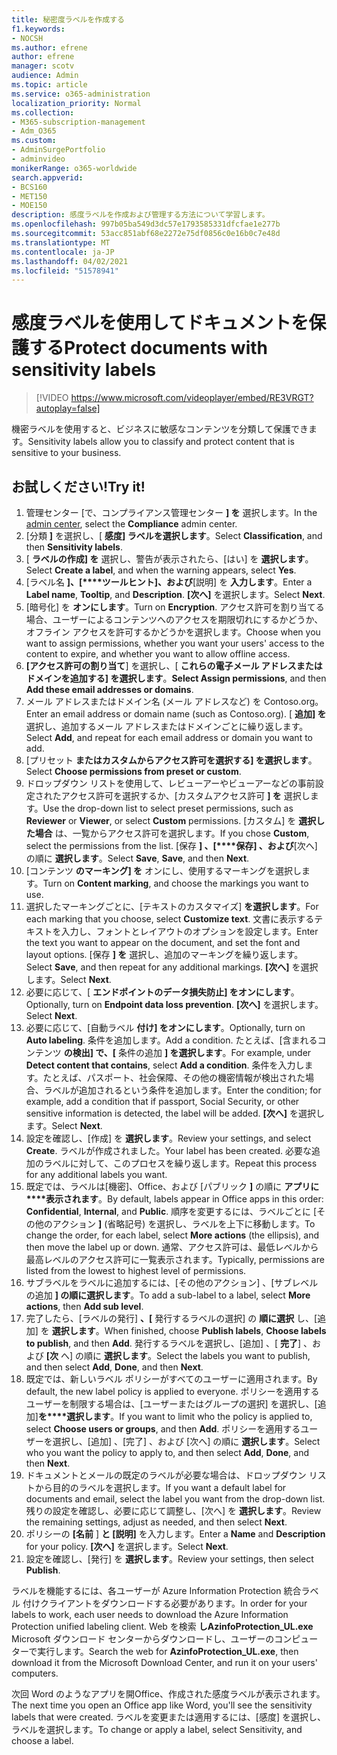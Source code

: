 ```yaml
---
title: 秘密度ラベルを作成する
f1.keywords:
- NOCSH
ms.author: efrene
author: efrene
manager: scotv
audience: Admin
ms.topic: article
ms.service: o365-administration
localization_priority: Normal
ms.collection:
- M365-subscription-management
- Adm_O365
ms.custom:
- AdminSurgePortfolio
- adminvideo
monikerRange: o365-worldwide
search.appverid:
- BCS160
- MET150
- MOE150
description: 感度ラベルを作成および管理する方法について学習します。
ms.openlocfilehash: 997b05ba549d3dc57e1793585331dfcfae1e277b
ms.sourcegitcommit: 53acc851abf68e2272e75df0856c0e16b0c7e48d
ms.translationtype: MT
ms.contentlocale: ja-JP
ms.lasthandoff: 04/02/2021
ms.locfileid: "51578941"
---
```

# <a name="protect-documents-with-sensitivity-labels"></a><span data-ttu-id="091da-103">感度ラベルを使用してドキュメントを保護する</span><span class="sxs-lookup"><span data-stu-id="091da-103">Protect documents with sensitivity labels</span></span>

> [!VIDEO https://www.microsoft.com/videoplayer/embed/RE3VRGT?autoplay=false]

<span data-ttu-id="091da-104">機密ラベルを使用すると、ビジネスに敏感なコンテンツを分類して保護できます。</span><span class="sxs-lookup"><span data-stu-id="091da-104">Sensitivity labels allow you to classify and protect content that is sensitive to your business.</span></span>

## <a name="try-it"></a><span data-ttu-id="091da-105">お試しください!</span><span class="sxs-lookup"><span data-stu-id="091da-105">Try it!</span></span>

1. <span data-ttu-id="091da-106">管理センター [で、[](https://admin.microsoft.com)コンプライアンス管理センター **] を** 選択します。</span><span class="sxs-lookup"><span data-stu-id="091da-106">In the [admin center](https://admin.microsoft.com), select the **Compliance** admin center.</span></span>
1. <span data-ttu-id="091da-107">[分類 **]** を選択し、[ **感度] ラベルを選択します**。</span><span class="sxs-lookup"><span data-stu-id="091da-107">Select **Classification**, and then **Sensitivity labels**.</span></span>
1. <span data-ttu-id="091da-108">[ **ラベルの作成] を** 選択し、警告が表示されたら、[はい] を **選択します**。</span><span class="sxs-lookup"><span data-stu-id="091da-108">Select **Create a label**, and when the warning appears, select **Yes**.</span></span>
1. <span data-ttu-id="091da-109">[ラベル名 **]、[\*\*\*\*ツールヒント]、および**[説明] を **入力します**。</span><span class="sxs-lookup"><span data-stu-id="091da-109">Enter a **Label name**, **Tooltip**, and **Description**.</span></span> <span data-ttu-id="091da-110">**[次へ]** を選択します。</span><span class="sxs-lookup"><span data-stu-id="091da-110">Select **Next**.</span></span>
1. <span data-ttu-id="091da-111">[暗号化] を **オンにします**。</span><span class="sxs-lookup"><span data-stu-id="091da-111">Turn on **Encryption**.</span></span> <span data-ttu-id="091da-112">アクセス許可を割り当てる場合、ユーザーによるコンテンツへのアクセスを期限切れにするかどうか、オフライン アクセスを許可するかどうかを選択します。</span><span class="sxs-lookup"><span data-stu-id="091da-112">Choose when you want to assign permissions, whether you want your users' access to the content to expire, and whether you want to allow offline access.</span></span>
1. <span data-ttu-id="091da-113">**[アクセス許可の割り当て**] を選択し、[ **これらの電子メール アドレスまたはドメインを追加する] を選択します**。</span><span class="sxs-lookup"><span data-stu-id="091da-113">**Select Assign permissions**, and then **Add these email addresses or domains**.</span></span>
1. <span data-ttu-id="091da-114">メール アドレスまたはドメイン名 (メール アドレスなど) を Contoso.org。</span><span class="sxs-lookup"><span data-stu-id="091da-114">Enter an email address or domain name (such as Contoso.org).</span></span>  <span data-ttu-id="091da-115">[ **追加] を** 選択し、追加するメール アドレスまたはドメインごとに繰り返します。</span><span class="sxs-lookup"><span data-stu-id="091da-115">Select **Add**, and repeat for each email address or domain you want to add.</span></span>
1. <span data-ttu-id="091da-116">[プリセット **またはカスタムからアクセス許可を選択する] を選択します**。</span><span class="sxs-lookup"><span data-stu-id="091da-116">Select **Choose permissions from preset or custom**.</span></span>
1. <span data-ttu-id="091da-117">ドロップダウン リストを使用して、レビューアーやビューアーなどの事前設定されたアクセス許可を選択するか、[カスタムアクセス許可 **] を** 選択します。</span><span class="sxs-lookup"><span data-stu-id="091da-117">Use the drop-down list to select preset permissions, such as **Reviewer** or **Viewer**, or select **Custom** permissions.</span></span> <span data-ttu-id="091da-118">[カスタム] を **選択した場合** は、一覧からアクセス許可を選択します。</span><span class="sxs-lookup"><span data-stu-id="091da-118">If you chose **Custom**, select the permissions from the list.</span></span> <span data-ttu-id="091da-119">[保存 **] 、[\*\*\*\*保存] 、および**[次へ] の順に **選択します**。</span><span class="sxs-lookup"><span data-stu-id="091da-119">Select **Save**, **Save**, and then **Next**.</span></span>
1. <span data-ttu-id="091da-120">[コンテンツ **のマーキング] を** オンにし、使用するマーキングを選択します。</span><span class="sxs-lookup"><span data-stu-id="091da-120">Turn on **Content marking**, and choose the markings you want to use.</span></span>
1. <span data-ttu-id="091da-121">選択したマーキングごとに、[テキストのカスタマイズ] **を選択します**。</span><span class="sxs-lookup"><span data-stu-id="091da-121">For each marking that you choose, select **Customize text**.</span></span> <span data-ttu-id="091da-122">文書に表示するテキストを入力し、フォントとレイアウトのオプションを設定します。</span><span class="sxs-lookup"><span data-stu-id="091da-122">Enter the text you want to appear on the document, and set the font and layout options.</span></span> <span data-ttu-id="091da-123">[保存 **] を** 選択し、追加のマーキングを繰り返します。</span><span class="sxs-lookup"><span data-stu-id="091da-123">Select **Save**, and then repeat for any additional markings.</span></span> <span data-ttu-id="091da-124">**[次へ]** を選択します。</span><span class="sxs-lookup"><span data-stu-id="091da-124">Select **Next**.</span></span>
1. <span data-ttu-id="091da-125">必要に応じて、[ **エンドポイントのデータ損失防止] をオンにします**。</span><span class="sxs-lookup"><span data-stu-id="091da-125">Optionally, turn on **Endpoint data loss prevention**.</span></span> <span data-ttu-id="091da-126">**[次へ]** を選択します。</span><span class="sxs-lookup"><span data-stu-id="091da-126">Select **Next**.</span></span>
1. <span data-ttu-id="091da-127">必要に応じて、[自動ラベル **付け] をオンにします**。</span><span class="sxs-lookup"><span data-stu-id="091da-127">Optionally, turn on **Auto labeling**.</span></span> <span data-ttu-id="091da-128">条件を追加します。</span><span class="sxs-lookup"><span data-stu-id="091da-128">Add a condition.</span></span> <span data-ttu-id="091da-129">たとえば、[含まれるコンテンツ **の検出] で、[** 条件の追加 **] を選択します**。</span><span class="sxs-lookup"><span data-stu-id="091da-129">For example, under **Detect content that contains**, select **Add a condition**.</span></span> <span data-ttu-id="091da-130">条件を入力します。たとえば、パスポート、社会保障、その他の機密情報が検出された場合、ラベルが追加されるという条件を追加します。</span><span class="sxs-lookup"><span data-stu-id="091da-130">Enter the condition; for example, add a condition that if passport, Social Security, or other sensitive information is detected, the label will be added.</span></span> <span data-ttu-id="091da-131">**[次へ]** を選択します。</span><span class="sxs-lookup"><span data-stu-id="091da-131">Select **Next**.</span></span>
1. <span data-ttu-id="091da-132">設定を確認し、[作成] を **選択します**。</span><span class="sxs-lookup"><span data-stu-id="091da-132">Review your settings, and select **Create**.</span></span> <span data-ttu-id="091da-133">ラベルが作成されました。</span><span class="sxs-lookup"><span data-stu-id="091da-133">Your label has been created.</span></span> <span data-ttu-id="091da-134">必要な追加のラベルに対して、このプロセスを繰り返します。</span><span class="sxs-lookup"><span data-stu-id="091da-134">Repeat this process for any additional labels you want.</span></span>
1. <span data-ttu-id="091da-135">既定では、ラベルは[機密]、Office、および [パブリック **]** の順に **アプリに\*\*\*\*表示されます**。</span><span class="sxs-lookup"><span data-stu-id="091da-135">By default, labels appear in Office apps in this order: **Confidential**, **Internal**, and **Public**.</span></span> <span data-ttu-id="091da-136">順序を変更するには、ラベルごとに [その他のアクション **]** (省略記号) を選択し、ラベルを上下に移動します。</span><span class="sxs-lookup"><span data-stu-id="091da-136">To change the order, for each label, select **More actions** (the ellipsis), and then move the label up or down.</span></span> <span data-ttu-id="091da-137">通常、アクセス許可は、最低レベルから最高レベルのアクセス許可に一覧表示されます。</span><span class="sxs-lookup"><span data-stu-id="091da-137">Typically, permissions are listed from the lowest to highest level of permissions.</span></span>
1. <span data-ttu-id="091da-138">サブラベルをラベルに追加するには、[その他のアクション] 、[サブレベルの追加 **] の順に選択します**。</span><span class="sxs-lookup"><span data-stu-id="091da-138">To add a sub-label to a label, select **More actions**, then **Add sub level**.</span></span>
1. <span data-ttu-id="091da-139">完了したら、[ラベルの発行] **、[** 発行するラベルの選択] の **順に選択** し、[追加] を **選択します**。</span><span class="sxs-lookup"><span data-stu-id="091da-139">When finished, choose **Publish labels**, **Choose labels to publish**, and then **Add**.</span></span> <span data-ttu-id="091da-140">発行するラベルを選択し、[追加] 、[ **完了**] 、および **[次** へ] の順に **選択します**。</span><span class="sxs-lookup"><span data-stu-id="091da-140">Select the labels you want to publish, and then select **Add**, **Done**, and then **Next**.</span></span>
1. <span data-ttu-id="091da-141">既定では、新しいラベル ポリシーがすべてのユーザーに適用されます。</span><span class="sxs-lookup"><span data-stu-id="091da-141">By default, the new label policy is applied to everyone.</span></span> <span data-ttu-id="091da-142">ポリシーを適用するユーザーを制限する場合は、[ユーザーまたはグループの選択] を選択し、[追加]**を\*\*\*\*選択します**。</span><span class="sxs-lookup"><span data-stu-id="091da-142">If you want to limit who the policy is applied to, select **Choose users or groups**, and then **Add**.</span></span> <span data-ttu-id="091da-143">ポリシーを適用するユーザーを選択し、[追加] 、[完了] 、および [次へ] の順に **選択します**。</span><span class="sxs-lookup"><span data-stu-id="091da-143">Select who you want the policy to apply to, and then select **Add**, **Done**, and then **Next**.</span></span>
1. <span data-ttu-id="091da-144">ドキュメントとメールの既定のラベルが必要な場合は、ドロップダウン リストから目的のラベルを選択します。</span><span class="sxs-lookup"><span data-stu-id="091da-144">If you want a default label for documents and email, select the label you want from the drop-down list.</span></span> <span data-ttu-id="091da-145">残りの設定を確認し、必要に応じて調整し、[次へ] を **選択します**。</span><span class="sxs-lookup"><span data-stu-id="091da-145">Review the remaining settings, adjust as needed, and then select **Next**.</span></span>
1. <span data-ttu-id="091da-146">ポリシーの **[名前** ] **と [説明]** を入力します。</span><span class="sxs-lookup"><span data-stu-id="091da-146">Enter a **Name** and **Description** for your policy.</span></span> <span data-ttu-id="091da-147">**[次へ]** を選択します。</span><span class="sxs-lookup"><span data-stu-id="091da-147">Select **Next**.</span></span>
1. <span data-ttu-id="091da-148">設定を確認し、[発行] を **選択します**。</span><span class="sxs-lookup"><span data-stu-id="091da-148">Review your settings, then select **Publish**.</span></span>

<span data-ttu-id="091da-149">ラベルを機能するには、各ユーザーが Azure Information Protection 統合ラベル 付けクライアントをダウンロードする必要があります。</span><span class="sxs-lookup"><span data-stu-id="091da-149">In order for your labels to work, each user needs to download the Azure Information Protection unified labeling client.</span></span> <span data-ttu-id="091da-150">Web を検索 **しAzinfoProtection_UL.exe** Microsoft ダウンロード センターからダウンロードし、ユーザーのコンピューターで実行します。</span><span class="sxs-lookup"><span data-stu-id="091da-150">Search the web for **AzinfoProtection_UL.exe**, then download it from the Microsoft Download Center, and run it on your users' computers.</span></span>

<span data-ttu-id="091da-151">次回 Word のようなアプリを開Office、作成された感度ラベルが表示されます。</span><span class="sxs-lookup"><span data-stu-id="091da-151">The next time you open an Office app like Word, you'll see the sensitivity labels that were created.</span></span> <span data-ttu-id="091da-152">ラベルを変更または適用するには、[感度] を選択し、ラベルを選択します。</span><span class="sxs-lookup"><span data-stu-id="091da-152">To change or apply a label, select Sensitivity, and choose a label.</span></span>

